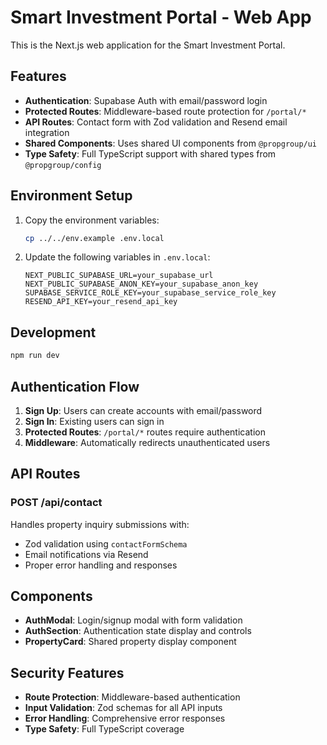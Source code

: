 # Smart Investment Portal - Web App

This is the Next.js web application for the Smart Investment Portal.

## Features

- **Authentication**: Supabase Auth with email/password login
- **Protected Routes**: Middleware-based route protection for `/portal/*`
- **API Routes**: Contact form with Zod validation and Resend email integration
- **Shared Components**: Uses shared UI components from `@propgroup/ui`
- **Type Safety**: Full TypeScript support with shared types from `@propgroup/config`

## Environment Setup

1. Copy the environment variables:
   ```bash
   cp ../../env.example .env.local
   ```

2. Update the following variables in `.env.local`:
   ```
   NEXT_PUBLIC_SUPABASE_URL=your_supabase_url
   NEXT_PUBLIC_SUPABASE_ANON_KEY=your_supabase_anon_key
   SUPABASE_SERVICE_ROLE_KEY=your_supabase_service_role_key
   RESEND_API_KEY=your_resend_api_key
   ```

## Development

```bash
npm run dev
```

## Authentication Flow

1. **Sign Up**: Users can create accounts with email/password
2. **Sign In**: Existing users can sign in
3. **Protected Routes**: `/portal/*` routes require authentication
4. **Middleware**: Automatically redirects unauthenticated users

## API Routes

### POST /api/contact

Handles property inquiry submissions with:
- Zod validation using `contactFormSchema`
- Email notifications via Resend
- Proper error handling and responses

## Components

- **AuthModal**: Login/signup modal with form validation
- **AuthSection**: Authentication state display and controls
- **PropertyCard**: Shared property display component

## Security Features

- **Route Protection**: Middleware-based authentication
- **Input Validation**: Zod schemas for all API inputs
- **Error Handling**: Comprehensive error responses
- **Type Safety**: Full TypeScript coverage